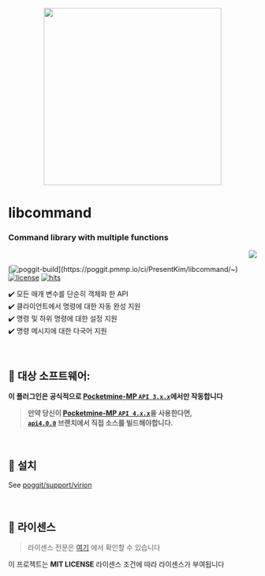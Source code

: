 <p align="center"> <img src="https://ghcdn.rawgit.org/PresentKim/libcommand/main/icon.png" width="360"> </p>  
  
# libcommand  
### Command library with multiple functions
<p align="right">  
  <a href="https://github.com/PresentKim/libcommand/blob/main/README_KOR.md">  
    <img src="https://img.shields.io/static/v1?label=%ED%95%9C%EA%B5%AD%EC%96%B4&message=%EB%A1%9C+%EC%9D%BD%EA%B8%B0&labelColor=success">  
  </a>  
</p>  
    
[![poggit-build](https://poggit.pmmp.io/ci.shield/PresentKim/libcommand/~)](https://poggit.pmmp.io/ci/PresentKim/libcommand/~)
[![license](https://img.shields.io/github/license/PresentKim/libcommand.svg)](https://github.com/PresentKim/libcommand/blob/main/LICENSE)
[![hits](https://views.whatilearened.today/views/github/PresentKim/libcommand.svg)](http://hits.dwyl.com/PresentKim/libcommand)
  
✔️ 모든 매개 변수를 단순히 객체화 한 API  
✔️ 클라이언트에서 명령에 대한 자동 완성 지원  
✔️ 명령 및 하위 명령에 대한 설정 지원  
✔️ 명령 메시지에 대한 다국어 지원  
  
<br>  
  
## :file_folder: 대상 소프트웨어: 
**이 플러그인은 공식적으로 [Pocketmine-MP `API 3.x.x`](https://github.com/pmmp/PocketMine-MP/tree/stable)에서만 작동합니다**
> **만약 당신이 [**Pocketmine-MP** `API 4.x.x`](https://github.com/pmmp/PocketMine-MP/tree/master)을 사용한다면,**  
> **[`api4.0.0`](https://github.com/PresentKim/libcommand/tree/api4.0.0) 브랜치에서 직접 소스를 빌드해야합니다.**
  
<br>  
  
## :wrench: 설치
See [poggit/support/virion](https://github.com/poggit/support/blob/master/virion.md)
  
<br>  
  
## :memo: 라이센스 
> 라이센스 전문은 [여기](https://github.com/PresentKim/libcommand/blob/main/LICENSE) 에서 확인할 수 있습니다  
  
이 프로젝트는 **MIT LICENSE** 라이센스 조건에 따라 라이센스가 부여됩니다

